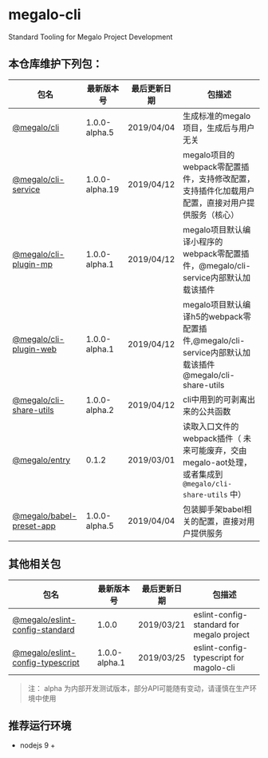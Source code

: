 # megalo-cli
Standard Tooling for Megalo Project Development

## 本仓库维护下列包：

| 包名 | 最新版本号 | 最后更新日期 | 包描述
| ------ | ------ | ------ | ------ |
| [@megalo/cli](./packages/@megalo/cli) | 1.0.0-alpha.5 | 2019/04/04 | 生成标准的megalo项目，生成后与用户无关 |
| [@megalo/cli-service](./packages/@megalo/cli-service) | 1.0.0-alpha.19 | 2019/04/12 | megalo项目的webpack零配置插件，支持修改配置，支持插件化加载用户配置，直接对用户提供服务（核心）
| [@megalo/cli-plugin-mp](./packages/@megalo/cli-plugin-mp) | 1.0.0-alpha.1 | 2019/04/12 | megalo项目默认编译小程序的webpack零配置插件，@megalo/cli-service内部默认加载该插件
| [@megalo/cli-plugin-web](./packages/@megalo/cli-plugin-web) | 1.0.0-alpha.1 | 2019/04/12 | megalo项目默认编译h5的webpack零配置插件,@megalo/cli-service内部默认加载该插件@megalo/cli-share-utils
| [@megalo/cli-share-utils](./packages/@megalo/cli-share-utils) | 1.0.0-alpha.2 | 2019/04/12 | cli中用到的可剥离出来的公共函数
| [@megalo/entry](./packages/@megalo/entry) | 0.1.2 | 2019/03/01 | 读取入口文件的webpack插件（ 未来可能废弃，交由megalo-aot处理，或者集成到`@megalo/cli-share-utils` 中） |
| [@megalo/babel-preset-app](./packages/@megalo/babel-preset-app) | 1.0.0-alpha.5 | 2019/04/04 | 包装脚手架babel相关的配置，直接对用户提供服务 |

## 其他相关包
| 包名 | 最新版本号 | 最后更新日期 | 包描述
| ------ | ------ | ------ | ------ |
| [@megalo/eslint-config-standard](https://github.com/megalojs/eslint-config-standard) | 1.0.0 | 2019/03/21 | eslint-config-standard for megalo project |
| [@megalo/eslint-config-typescript](https://github.com/megalojs/eslint-config-typescript) | 1.0.0-alpha.1 | 2019/03/25 | eslint-config-typescript for magolo-cli |


> 注： alpha 为内部开发测试版本，部分API可能随有变动，请谨慎在生产环境中使用

## 推荐运行环境
- nodejs 9 +
